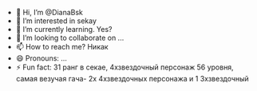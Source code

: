 - 👋 Hi, I’m @DianaBsk
- 👀 I’m interested in sekay
- 🌱 I’m currently learning. Yes? 
- 💞️ I’m looking to collaborate on ...
- 📫 How to reach me? Никак
- 😄 Pronouns: ...
- ⚡ Fun fact: 31 ранг в секае, 4хзвездочный персонаж 56 уровня, самая везучая гача- 2x 4хзвездочных персонажа и 1 3хзвездочный

<!---
DianaBsk/DianaBsk is a ✨ special ✨ repository because its `README.md` (this file) appears on your GitHub profile.
You can click the Preview link to take a look at your changes.
--->
